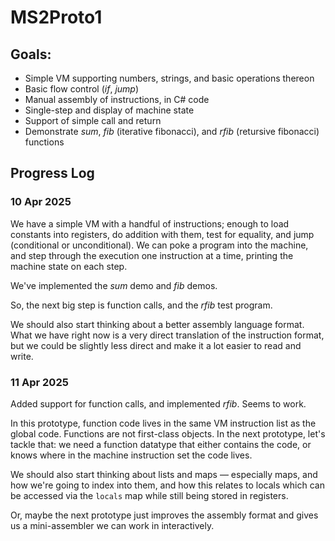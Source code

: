 # MS2Proto1

## Goals:

- Simple VM supporting numbers, strings, and basic operations thereon
- Basic flow control (_if_, _jump_)
- Manual assembly of instructions, in C# code
- Single-step and display of machine state
- Support of simple call and return
- Demonstrate _sum_, _fib_ (iterative fibonacci), and _rfib_ (retursive fibonacci) functions

## Progress Log

### 10 Apr 2025

We have a simple VM with a handful of instructions; enough to load constants into registers, do addition with them,
test for equality, and jump (conditional or unconditional).  We can poke a program into the machine, and step through
the execution one instruction at a time, printing the machine state on each step.

We've implemented the _sum_ demo and _fib_ demos.

So, the next big step is function calls, and the _rfib_ test program.

We should also start thinking about a better assembly language format.
What we have right now is a very direct translation of the instruction format, but we could be slightly less direct and
make it a lot easier to read and write.


### 11 Apr 2025

Added support for function calls, and implemented _rfib_.  Seems to work.

In this prototype, function code lives in the same VM instruction list as the global code.  Functions are not
first-class objects.  In the next prototype, let's tackle that: we need a function datatype that either contains
the code, or knows where in the machine instruction set the code lives.

We should also start thinking about lists and maps — especially maps, and how we're going to index into them,
and how this relates to locals which can be accessed via the `locals` map while still being stored in registers.

Or, maybe the next prototype just improves the assembly format and gives us a mini-assembler we can work in interactively.
